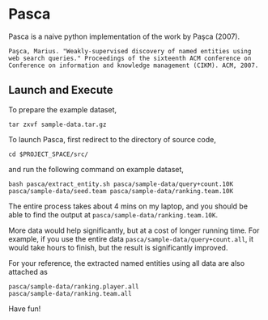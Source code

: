 Pasca
==========

Pasca is a naive python implementation of the work by Paşca (2007).

	Paşca, Marius. "Weakly-supervised discovery of named entities using web search queries." Proceedings of the sixteenth ACM conference on Conference on information and knowledge management (CIKM). ACM, 2007.

Launch and Execute
----------

To prepare the example dataset,

	tar zxvf sample-data.tar.gz

To launch Pasca, first redirect to the directory of source code,

	cd $PROJECT_SPACE/src/

and run the following command on example dataset,

	bash pasca/extract_entity.sh pasca/sample-data/query+count.10K pasca/sample-data/seed.team pasca/sample-data/ranking.team.10K

The entire process takes about 4 mins on my laptop, and you should be able to find the output at `pasca/sample-data/ranking.team.10K`.

More data would help significantly, but at a cost of longer running time. For example, if you use the entire data `pasca/sample-data/query+count.all`, it would take hours to finish, but the result is significantly improved.

For your reference, the extracted named entities using all data are also attached as

	pasca/sample-data/ranking.player.all
	pasca/sample-data/ranking.team.all

Have fun!
